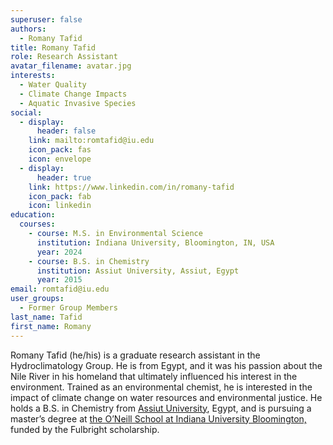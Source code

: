 ```yaml
---
superuser: false
authors:
  - Romany Tafid
title: Romany Tafid
role: Research Assistant
avatar_filename: avatar.jpg
interests:
  - Water Quality
  - Climate Change Impacts
  - Aquatic Invasive Species
social:
  - display:
      header: false
    link: mailto:romtafid@iu.edu
    icon_pack: fas
    icon: envelope
  - display:
      header: true
    link: https://www.linkedin.com/in/romany-tafid
    icon_pack: fab
    icon: linkedin
education:
  courses:
    - course: M.S. in Environmental Science
      institution: Indiana University, Bloomington, IN, USA
      year: 2024
    - course: B.S. in Chemistry
      institution: Assiut University, Assiut, Egypt
      year: 2015
email: romtafid@iu.edu
user_groups:
  - Former Group Members
last_name: Tafid
first_name: Romany
---
```

Romany Tafid (he/his) is a graduate research assistant in the Hydroclimatology Group. He is from Egypt, and it was his passion about the Nile River in his homeland that ultimately influenced his interest in the environment. Trained as an environmental chemist, he is interested in the impact of climate change on water resources and environmental justice. He holds a B.S. in Chemistry from [Assiut University](https://www.aun.edu.eg/main/), Egypt, and is pursuing a master’s degree at [the O’Neill School at Indiana University Bloomington,](https://oneill.indiana.edu/index.html) funded by the Fulbright scholarship.